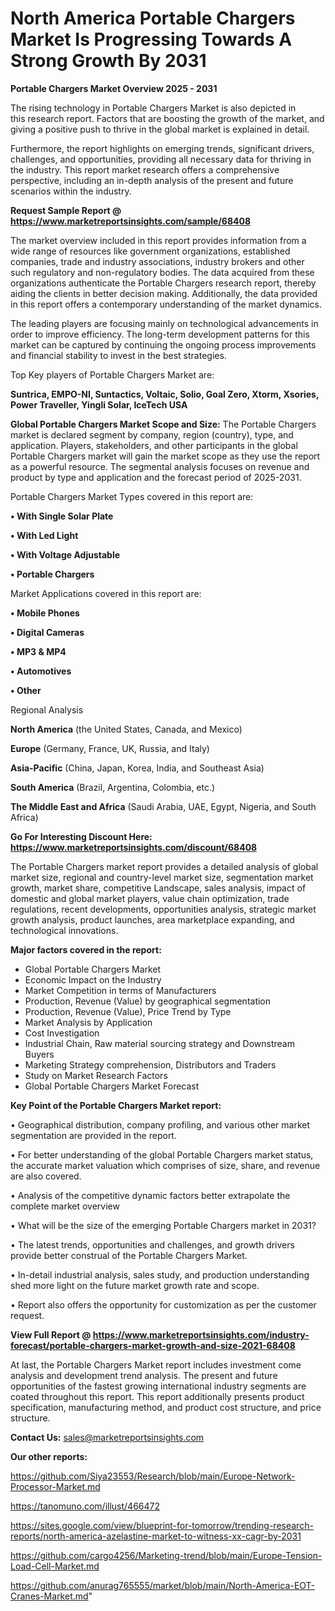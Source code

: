 # North America Portable Chargers Market Is Progressing Towards A Strong Growth By 2031

<Strong> Portable Chargers Market Overview 2025 - 2031</strong>

The rising technology in Portable Chargers Market is also depicted in this research report. Factors that are boosting the growth of the market, and giving a positive push to thrive in the global market is explained in detail.

Furthermore, the report highlights on emerging trends, significant drivers, challenges, and opportunities, providing all necessary data for thriving in the industry. This report market research offers a comprehensive perspective, including an in-depth analysis of the present and future scenarios within the industry.

<strong>Request Sample Report @ <a href=https://www.marketreportsinsights.com/sample/68408>https://www.marketreportsinsights.com/sample/68408</a></strong>

The market overview included in this report provides information from a wide range of resources like government organizations, established companies, trade and industry associations, industry brokers and other such regulatory and non-regulatory bodies. The data acquired from these organizations authenticate the Portable Chargers research report, thereby aiding the clients in better decision making. Additionally, the data provided in this report offers a contemporary understanding of the market dynamics.

The leading players are focusing mainly on technological advancements in order to improve efficiency. The long-term development patterns for this market can be captured by continuing the ongoing process improvements and financial stability to invest in the best strategies.

Top Key players of Portable Chargers Market are:

<strong>Suntrica, EMPO-NI, Suntactics, Voltaic, Solio, Goal Zero, Xtorm, Xsories, Power Traveller, Yingli Solar, IceTech USA</strong>

<strong><b>Global Portable Chargers Market Scope and Size:</b></strong>
The Portable Chargers market is declared segment by company, region (country), type, and application. Players, stakeholders, and other participants in the global Portable Chargers market will gain the market scope as they use the report as a powerful resource. The segmental analysis focuses on revenue and product by type and application and the forecast period of 2025-2031.

Portable Chargers Market Types covered in this report are:

<strong>• With Single Solar Plate

• With Led Light

• With Voltage Adjustable

• Portable Chargers</strong>

Market Applications covered in this report are:

<strong>• Mobile Phones

• Digital Cameras

• MP3 & MP4

• Automotives

• Other</strong> 

Regional Analysis

<strong>North America</strong> (the United States, Canada, and Mexico)

<strong>Europe</strong> (Germany, France, UK, Russia, and Italy)

<strong>Asia-Pacific</strong> (China, Japan, Korea, India, and Southeast Asia)

<strong>South America</strong> (Brazil, Argentina, Colombia, etc.)

<strong>The Middle East and Africa</strong> (Saudi Arabia, UAE, Egypt, Nigeria, and South Africa)

<strong>Go For Interesting Discount Here: <a href=https://www.marketreportsinsights.com/discount/68408>https://www.marketreportsinsights.com/discount/68408</a></strong>

The Portable Chargers market report provides a detailed analysis of global market size, regional and country-level market size, segmentation market growth, market share, competitive Landscape, sales analysis, impact of domestic and global market players, value chain optimization, trade regulations, recent developments, opportunities analysis, strategic market growth analysis, product launches, area marketplace expanding, and technological innovations.

<strong><b>Major factors covered in the report:</b></strong>
<ul>
  <li>Global Portable Chargers Market </li>
  <li>Economic Impact on the Industry</li>
  <li>Market Competition in terms of Manufacturers</li>
  <li>Production, Revenue (Value) by geographical segmentation</li>
  <li>Production, Revenue (Value), Price Trend by Type</li>
  <li>Market Analysis by Application</li>
  <li>Cost Investigation</li>
  <li>Industrial Chain, Raw material sourcing strategy and Downstream Buyers</li>
  <li>Marketing Strategy comprehension, Distributors and Traders</li>
  <li>Study on Market Research Factors</li>
  <li>Global Portable Chargers Market Forecast</li>
</ul>

<strong><b>Key Point of the Portable Chargers Market report:</b></strong>

• Geographical distribution, company profiling, and various other market segmentation are provided in the report.

• For better understanding of the global Portable Chargers market status, the accurate market valuation which comprises of size, share, and revenue are also covered.

• Analysis of the competitive dynamic factors better extrapolate the complete market overview

• What will be the size of the emerging Portable Chargers market in 2031?

• The latest trends, opportunities and challenges, and growth drivers provide better construal of the Portable Chargers Market.

• In-detail industrial analysis, sales study, and production understanding shed more light on the future market growth rate and scope.

• Report also offers the opportunity for customization as per the customer request.

<strong><b>View Full Report @ <a href=https://www.marketreportsinsights.com/industry-forecast/portable-chargers-market-growth-and-size-2021-68408>https://www.marketreportsinsights.com/industry-forecast/portable-chargers-market-growth-and-size-2021-68408</a></b></strong>


At last, the Portable Chargers Market report includes investment come analysis and development trend analysis. The present and future opportunities of the fastest growing international industry segments are coated throughout this report. This report additionally presents product specification, manufacturing method, and product cost structure, and price structure.

<strong>Contact Us:</strong>
sales@marketreportsinsights.com

<strong>Our other reports:</strong>

<a href=https://github.com/Siya23553/Research/blob/main/Europe-Network-Processor-Market.md>https://github.com/Siya23553/Research/blob/main/Europe-Network-Processor-Market.md</a>

<a href=https://tanomuno.com/illust/466472>https://tanomuno.com/illust/466472</a>

<a href=https://sites.google.com/view/blueprint-for-tomorrow/trending-research-reports/north-america-azelastine-market-to-witness-xx-cagr-by-2031>https://sites.google.com/view/blueprint-for-tomorrow/trending-research-reports/north-america-azelastine-market-to-witness-xx-cagr-by-2031</a>

<a href=https://github.com/cargo4256/Marketing-trend/blob/main/Europe-Tension-Load-Cell-Market.md>https://github.com/cargo4256/Marketing-trend/blob/main/Europe-Tension-Load-Cell-Market.md</a>

<a href=https://github.com/anurag765555/market/blob/main/North-America-EOT-Cranes-Market.md>https://github.com/anurag765555/market/blob/main/North-America-EOT-Cranes-Market.md</a>"
